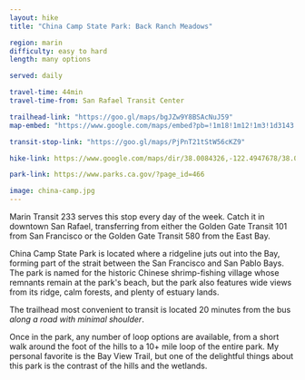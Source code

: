 ```yaml
---
layout: hike
title: "China Camp State Park: Back Ranch Meadows"

region: marin
difficulty: easy to hard
length: many options

served: daily

travel-time: 44min
travel-time-from: San Rafael Transit Center

trailhead-link: "https://goo.gl/maps/bgJZw9Y8BSAcNuJ59"
map-embed: "https://www.google.com/maps/embed?pb=!1m18!1m12!1m3!1d3143.7011408098247!2d-122.49626411244202!3d38.00743084190679!2m3!1f0!2f0!3f0!3m2!1i1024!2i768!4f13.1!3m3!1m2!1s0x808599a908e0e695%3A0xa853ce9c31b0058e!2sShoreline%20Trailhead%2C%20Santa%20Venetia%2C%20CA%2094901!5e0!3m2!1sen!2sus!4v1687410419666!5m2!1sen!2sus"

transit-stop-link: "https://goo.gl/maps/PjPnT21tStW56cKZ9"

hike-link: https://www.google.com/maps/dir/38.0084326,-122.4947678/38.0071778,-122.4905263/Shoreline+Trailhead,+Santa+Venetia,+CA+94901/@38.0012383,-122.4903153,15z/data=!4m25!4m24!1m5!3m4!1m2!1d-122.4932746!2d38.0071567!3s0x808599a80294f7c9:0xd6ad38cf2c655498!1m10!3m4!1m2!1d-122.4741151!2d38.0049192!3s0x80859914d0a9c037:0x4da4dc1f79cb6c32!3m4!1m2!1d-122.4788185!2d38.0004238!3s0x8085996d3108e759:0xfbc27b88cb4120e7!1m5!1m1!1s0x808599a908e0e695:0xa853ce9c31b0058e!2m2!1d-122.4950741!2d38.0086083!3e2

park-link: https://www.parks.ca.gov/?page_id=466

image: china-camp.jpg
---
```


Marin Transit 233 serves this stop every day of the week. Catch it in downtown San Rafael, transferring from either the Golden Gate Transit 101 from San Francisco or the Golden Gate Transit 580 from the East Bay.

China Camp State Park is located where a ridgeline juts out into the Bay, forming part of the strait between the San Francisco and San Pablo Bays. The park is named for the historic Chinese shrimp-fishing village whose remnants remain at the park's beach, but the park also features wide views from its ridge, calm forests, and plenty of estuary lands.

The trailhead most convenient to transit is located 20 minutes from the bus *along a road with minimal shoulder*. 

Once in the park, any number of loop options are available, from a short walk around the foot of the hills to a 10+ mile loop of the entire park. My personal favorite is the Bay View Trail, but one of the delightful things about this park is the contrast of the hills and the wetlands.